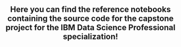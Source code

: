 ## <center>Here you can find the reference notebooks containing the source code for the capstone project for the IBM Data Science Professional specialization!</center>
